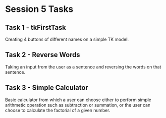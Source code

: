 # Session 5 Tasks

## Task 1 - tkFirstTask
Creating 4 buttons of different names on a simple TK model.

## Task 2 - Reverse Words
Taking an input from the user as a sentence and reversing the words on that sentence.

## Task 3 - Simple Calculator
Basic calculator from which a user can choose either to perform simple arithmetic operation such as subtraction or summation, or the user can choose to calculate the factorial of a given number.